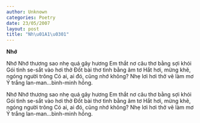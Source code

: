 ```yaml
---
author: Unknown
categories: Poetry
date: 23/05/2007
layout: post
title: "Nh\u01A1\u0301"
---
```


**Nhớ**

Nhớ
Nhớ thương sao nhẹ quá gây hương
Em thắt nơ câu thơ bằng sợi khói
Gói tình se-sắt vào hơi thở
Đốt bài thơ tình bằng âm tơ
Hắt hơi, mừng khẽ, ngóng người trông
Có ai, ai đó, cũng nhớ không?
Nhẹ lơi hơi thở vẽ làm mơ
Ý trắng lan-man...bình-minh hồng.

Nhớ
Nhớ thương sao nhẹ quá gây hương
Em thắt nơ câu thơ bằng sợi khói
Gói tình se-sắt vào hơi thở
Đốt bài thơ tình bằng âm tơ
Hắt hơi, mừng khẽ, ngóng người trông
Có ai, ai đó, cũng nhớ không?
Nhẹ lơi hơi thở vẽ làm mơ
Ý trắng lan-man...bình-minh hồng.
